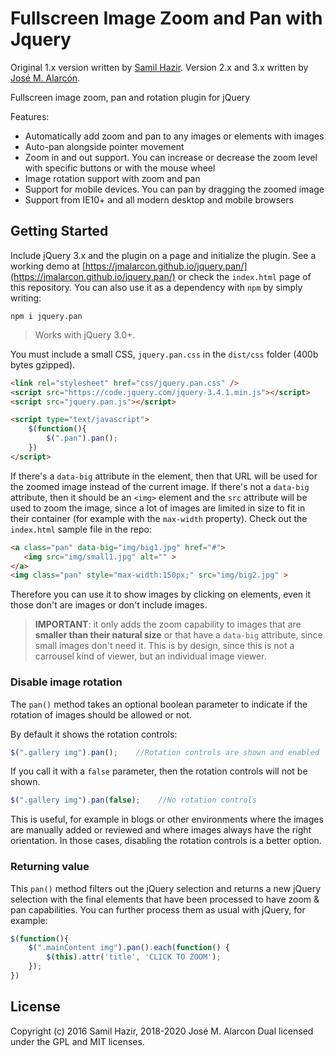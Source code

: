 # Fullscreen Image Zoom and Pan with Jquery

Original 1.x version written by [Samil Hazir](https://github.com/saplumbaga). Version 2.x and 3.x written by [José M. Alarcón](https://github.com/jmalarcon).

Fullscreen image zoom, pan and rotation plugin for jQuery

Features:

- Automatically add zoom and pan to any images or elements with images
- Auto-pan alongside pointer movement
- Zoom in and out support. You can increase or decrease the zoom level with specific buttons or with the mouse wheel
- Image rotation support with zoom and pan
- Support for mobile devices. You can pan by dragging the zoomed image
- Support from IE10+ and all modern desktop and mobile browsers

## Getting Started

Include jQuery 3.x and the plugin on a page and initialize the plugin. See a working demo at [https://jmalarcon.github.io/jquery.pan/](https://jmalarcon.github.io/jquery.pan/) or check the `index.html` page of this repository. You can also use it as a dependency with `npm` by simply writing:

```
npm i jquery.pan
```

>Works with jQuery 3.0+.

You must include a small CSS, `jquery.pan.css` in the `dist/css` folder (400b bytes gzipped).

```html
<link rel="stylesheet" href="css/jquery.pan.css" />
<script src="https://code.jquery.com/jquery-3.4.1.min.js"></script>
<script src="jquery.pan.js"></script>

<script type="text/javascript">
    $(function(){
        $(".pan").pan();
    })
</script>
```

If there's a `data-big` attribute in the element, then that URL will be used for the zoomed image instead of the current image. If there's not a `data-big` attribute, then it should be an `<img>` element and the `src` attribute will be used to zoom the image, since a lot of images are limited in size to fit in their container (for example with the `max-width` property). Check out the `index.html` sample file in the repo:

```html
<a class="pan" data-big="img/big1.jpg" href="#">
   <img src="img/small1.jpg" alt="" >
</a>
<img class="pan" style="max-width:150px;" src="img/big2.jpg" >
```

Therefore you can use it to show images by clicking on elements, even it those don't are images or don't include images.

>**IMPORTANT**: it only adds the zoom capability to images that are **smaller than their natural size** or that have a `data-big` attribute, since small images don't need it. This is by design, since this is not a carrousel kind of viewer, but an individual image viewer.

### Disable image rotation

The `pan()` method takes an optional boolean parameter to indicate if the rotation of images should be allowed or not.

By default it shows the rotation controls:

```js
$(".gallery img").pan();    //Rotation controls are shown and enabled
```

If you call it with a `false` parameter, then the rotation controls will not be shown.

```js
$(".gallery img").pan(false);    //No rotation controls
```

This is useful, for example in blogs or other environments where the images are manually added or reviewed and where images always have the right orientation. In those cases, disabling the rotation controls is a better option.

### Returning value

This `pan()` method filters out the jQuery selection and returns a new jQuery selection with the final elements that have been processed to have zoom & pan capabilities. You can further process them as usual with jQuery, for example:

```javascript
$(function(){
    $(".mainContent img").pan().each(function() {
        $(this).attr('title', 'CLICK TO ZOOM');
    });
})
```

## License
Copyright (c) 2016 Samil Hazir, 2018-2020 José M. Alarcon
Dual licensed under the GPL and MIT licenses.
